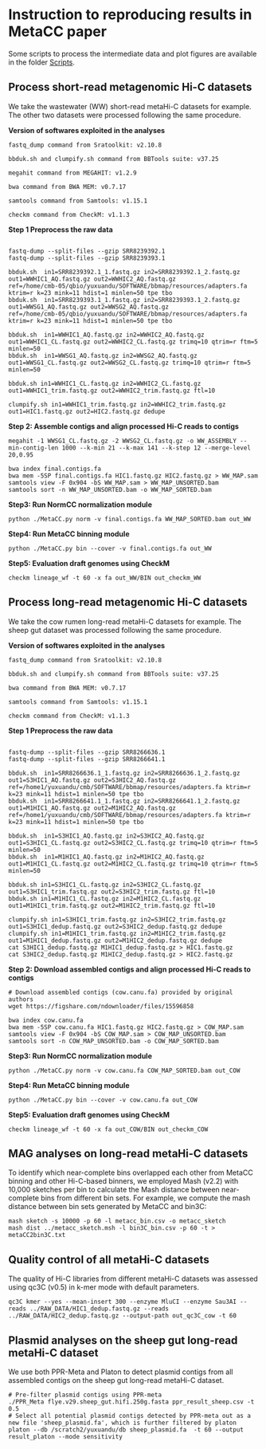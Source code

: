 # Instruction to reproducing results in MetaCC paper

Some scripts to process the intermediate data and plot figures are available in the folder [Scripts](https://github.com/dyxstat/Reproduce_MetaCC/tree/main/Scripts).

## Process short-read metagenomic Hi-C datasets
We take the wastewater (WW) short-read metaHi-C datasets for example. The other two datasets were processed following the same procedure.


**Version of softwares exploited in the analyses**
```
fastq_dump command from Sratoolkit: v2.10.8

bbduk.sh and clumpify.sh command from BBTools suite: v37.25

megahit command from MEGAHIT: v1.2.9

bwa command from BWA MEM: v0.7.17

samtools command from Samtools: v1.15.1

checkm command from CheckM: v1.1.3
```

**Step 1 Preprocess the raw data**
```

fastq-dump --split-files --gzip SRR8239392.1
fastq-dump --split-files --gzip SRR8239393.1

bbduk.sh  in1=SRR8239392.1_1.fastq.gz in2=SRR8239392.1_2.fastq.gz out1=WWHIC1_AQ.fastq.gz out2=WWHIC2_AQ.fastq.gz 
ref=/home/cmb-05/qbio/yuxuandu/SOFTWARE/bbmap/resources/adapters.fa ktrim=r k=23 mink=11 hdist=1 minlen=50 tpe tbo
bbduk.sh  in1=SRR8239393.1_1.fastq.gz in2=SRR8239393.1_2.fastq.gz out1=WWSG1_AQ.fastq.gz out2=WWSG2_AQ.fastq.gz 
ref=/home/cmb-05/qbio/yuxuandu/SOFTWARE/bbmap/resources/adapters.fa ktrim=r k=23 mink=11 hdist=1 minlen=50 tpe tbo

bbduk.sh  in1=WWHIC1_AQ.fastq.gz in2=WWHIC2_AQ.fastq.gz out1=WWHIC1_CL.fastq.gz out2=WWHIC2_CL.fastq.gz trimq=10 qtrim=r ftm=5 minlen=50
bbduk.sh  in1=WWSG1_AQ.fastq.gz in2=WWSG2_AQ.fastq.gz out1=WWSG1_CL.fastq.gz out2=WWSG2_CL.fastq.gz trimq=10 qtrim=r ftm=5 minlen=50

bbduk.sh in1=WWHIC1_CL.fastq.gz in2=WWHIC2_CL.fastq.gz out1=WWHIC1_trim.fastq.gz out2=WWHIC2_trim.fastq.gz ftl=10

clumpify.sh in1=WWHIC1_trim.fastq.gz in2=WWHIC2_trim.fastq.gz out1=HIC1.fastq.gz out2=HIC2.fastq.gz dedupe
```

**Step 2: Assemble contigs and align processed Hi-C reads to contigs**
```
megahit -1 WWSG1_CL.fastq.gz -2 WWSG2_CL.fastq.gz -o WW_ASSEMBLY --min-contig-len 1000 --k-min 21 --k-max 141 --k-step 12 --merge-level 20,0.95

bwa index final.contigs.fa
bwa mem -5SP final.contigs.fa HIC1.fastq.gz HIC2.fastq.gz > WW_MAP.sam
samtools view -F 0x904 -bS WW_MAP.sam > WW_MAP_UNSORTED.bam
samtools sort -n WW_MAP_UNSORTED.bam -o WW_MAP_SORTED.bam
```

**Step3: Run NormCC normalization module**
```
python ./MetaCC.py norm -v final.contigs.fa WW_MAP_SORTED.bam out_WW
```

**Step4: Run MetaCC binning module**
```
python ./MetaCC.py bin --cover -v final.contigs.fa out_WW
```

**Step5: Evaluation draft genomes using CheckM**
```
checkm lineage_wf -t 60 -x fa out_WW/BIN out_checkm_WW
```

## Process long-read metagenomic Hi-C datasets
We take the cow rumen long-read metaHi-C datasets for example. The sheep gut dataset was processed following the same procedure.


**Version of softwares exploited in the analyses**
```
fastq_dump command from Sratoolkit: v2.10.8

bbduk.sh and clumpify.sh command from BBTools suite: v37.25

bwa command from BWA MEM: v0.7.17

samtools command from Samtools: v1.15.1

checkm command from CheckM: v1.1.3
```

**Step 1 Preprocess the raw data**
```

fastq-dump --split-files --gzip SRR8266636.1
fastq-dump --split-files --gzip SRR8266641.1

bbduk.sh  in1=SRR8266636.1_1.fastq.gz in2=SRR8266636.1_2.fastq.gz out1=S3HIC1_AQ.fastq.gz out2=S3HIC2_AQ.fastq.gz ref=/home1/yuxuandu/cmb/SOFTWARE/bbmap/resources/adapters.fa ktrim=r k=23 mink=11 hdist=1 minlen=50 tpe tbo
bbduk.sh  in1=SRR8266641.1_1.fastq.gz in2=SRR8266641.1_2.fastq.gz out1=M1HIC1_AQ.fastq.gz out2=M1HIC2_AQ.fastq.gz ref=/home1/yuxuandu/cmb/SOFTWARE/bbmap/resources/adapters.fa ktrim=r k=23 mink=11 hdist=1 minlen=50 tpe tbo

bbduk.sh  in1=S3HIC1_AQ.fastq.gz in2=S3HIC2_AQ.fastq.gz out1=S3HIC1_CL.fastq.gz out2=S3HIC2_CL.fastq.gz trimq=10 qtrim=r ftm=5 minlen=50
bbduk.sh  in1=M1HIC1_AQ.fastq.gz in2=M1HIC2_AQ.fastq.gz out1=M1HIC1_CL.fastq.gz out2=M1HIC2_CL.fastq.gz trimq=10 qtrim=r ftm=5 minlen=50

bbduk.sh in1=S3HIC1_CL.fastq.gz in2=S3HIC2_CL.fastq.gz out1=S3HIC1_trim.fastq.gz out2=S3HIC2_trim.fastq.gz ftl=10
bbduk.sh in1=M1HIC1_CL.fastq.gz in2=M1HIC2_CL.fastq.gz out1=M1HIC1_trim.fastq.gz out2=M1HIC2_trim.fastq.gz ftl=10

clumpify.sh in1=S3HIC1_trim.fastq.gz in2=S3HIC2_trim.fastq.gz out1=S3HIC1_dedup.fastq.gz out2=S3HIC2_dedup.fastq.gz dedupe
clumpify.sh in1=M1HIC1_trim.fastq.gz in2=M1HIC2_trim.fastq.gz out1=M1HIC1_dedup.fastq.gz out2=M1HIC2_dedup.fastq.gz dedupe
cat S3HIC1_dedup.fastq.gz M1HIC1_dedup.fastq.gz > HIC1.fastq.gz
cat S3HIC2_dedup.fastq.gz M1HIC2_dedup.fastq.gz > HIC2.fastq.gz
```

**Step 2: Download assembled contigs and align processed Hi-C reads to contigs**
```
# Download assembled contigs (cow.canu.fa) provided by original authors
wget https://figshare.com/ndownloader/files/15596858

bwa index cow.canu.fa
bwa mem -5SP cow.canu.fa HIC1.fastq.gz HIC2.fastq.gz > COW_MAP.sam
samtools view -F 0x904 -bS COW_MAP.sam > COW_MAP_UNSORTED.bam
samtools sort -n COW_MAP_UNSORTED.bam -o COW_MAP_SORTED.bam
```

**Step3: Run NormCC normalization module**
```
python ./MetaCC.py norm -v cow.canu.fa COW_MAP_SORTED.bam out_COW
```

**Step4: Run MetaCC binning module**
```
python ./MetaCC.py bin --cover -v cow.canu.fa out_COW
```

**Step5: Evaluation draft genomes using CheckM**
```
checkm lineage_wf -t 60 -x fa out_COW/BIN out_checkm_COW
```



## MAG analyses on long-read metaHi-C datasets
To identify which near-complete bins overlapped each other from MetaCC binning and other Hi-C-based binners, we employed Mash (v2.2)
with 10,000 sketches per bin to calculate the Mash distance between near-complete bins from different bin sets. 
For example, we compute the mash distance between bin sets generated by MetaCC and bin3C:

```
mash sketch -s 10000 -p 60 -l metacc_bin.csv -o metacc_sketch
mash dist ../metacc_sketch.msh -l bin3C_bin.csv -p 60 -t > metaCC2bin3C.txt
```

## Quality control of all metaHi-C datasets
The quality of Hi-C libraries from different metaHi-C datasets was assessed
using qc3C (v0.5) in k-mer mode with default parameters. 

```
qc3C kmer --yes --mean-insert 300 --enzyme MluCI --enzyme Sau3AI --reads ../RAW_DATA/HIC1_dedup.fastq.gz --reads ../RAW_DATA/HIC2_dedup.fastq.gz --output-path out_qc3C_cow -t 60
```

## Plasmid analyses on the sheep gut long-read metaHi-C dataset
We use both PPR-Meta and Platon to detect plasmid contigs from all assembled contigs on the sheep gut long-read metaHi-C dataset.

```
# Pre-filter plasmid contigs using PPR-meta
./PPR_Meta flye.v29.sheep_gut.hifi.250g.fasta ppr_result_sheep.csv -t 0.5
# Select all potential plasmid contigs detected by PPR-meta out as a new file 'sheep_plasmid.fa', which is further filtered by platon
platon --db /scratch2/yuxuandu/db sheep_plasmid.fa  -t 60 --output result_platon --mode sensitivity
```
